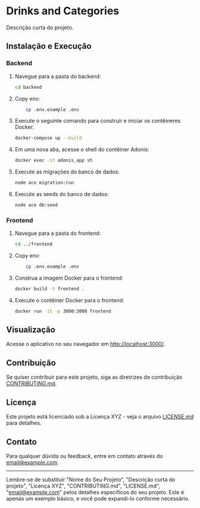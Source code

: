 # Drinks and Categories

Descrição curta do projeto.

## Instalação e Execução

### Backend

1. Navegue para a pasta do backend:

    ```bash
    cd backend
    ```

2. Copy env:

    ```bash
        cp .env.example .env
    ```


3. Execute o seguinte comando para construir e iniciar os contêineres Docker:

    ```bash
    docker-compose up --build
    ```

4. Em uma nova aba, acesse o shell do contêiner Adonis:

    ```bash
    docker exec -it adonis_app sh
    ```

5. Execute as migrações do banco de dados:

    ```bash
    node ace migration:run
    ```

6. Execute as seeds do banco de dados:

    ```bash
    node ace db:seed
    ```

### Frontend

1. Navegue para a pasta do frontend:

    ```bash
    cd ../frontend
    ```
2. Copy env:

    ```bash
        cp .env.example .env
    ```


3. Construa a imagem Docker para o frontend:

    ```bash
    docker build -t frontend .
    ```

4. Execute o contêiner Docker para o frontend:

    ```bash
    docker run -it -p 3000:3000 frontend
    ```

## Visualização

Acesse o aplicativo no seu navegador em [http://localhost:3000/](http://localhost:3000/).

## Contribuição

Se quiser contribuir para este projeto, siga as diretrizes de contribuição [CONTRIBUTING.md](CONTRIBUTING.md).

## Licença

Este projeto está licenciado sob a Licença XYZ - veja o arquivo [LICENSE.md](LICENSE.md) para detalhes.

## Contato

Para qualquer dúvida ou feedback, entre em contato através do [email@example.com](mailto:email@example.com).

---

Lembre-se de substituir "Nome do Seu Projeto", "Descrição curta do projeto", "Licença XYZ", "CONTRIBUTING.md", "LICENSE.md", "email@example.com" pelos detalhes específicos do seu projeto. Este é apenas um exemplo básico, e você pode expandi-lo conforme necessário.
